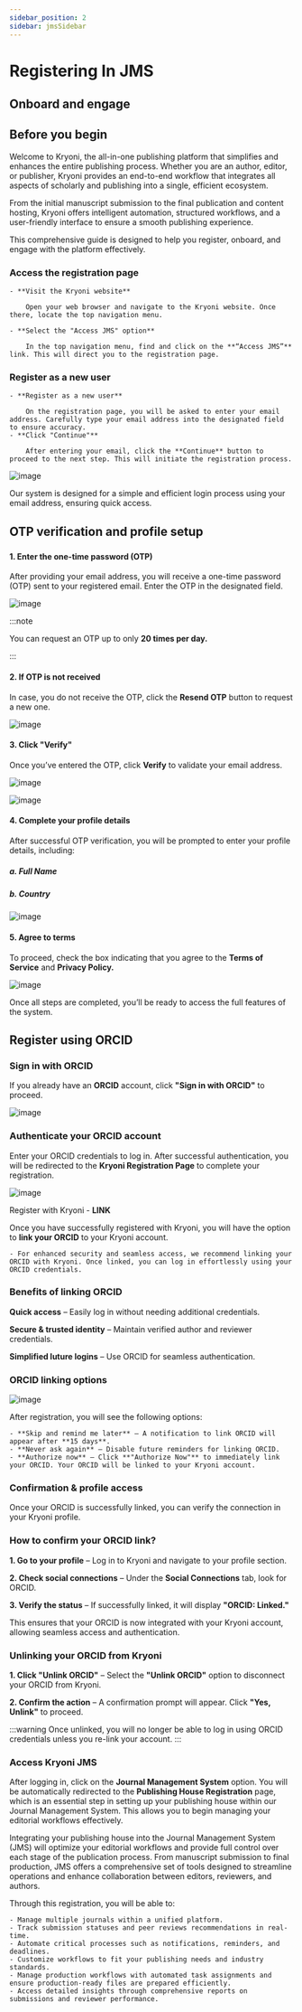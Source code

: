 ```yaml
---
sidebar_position: 2
sidebar: jmsSidebar
---
```


# Registering In JMS

## Onboard and engage

## Before you begin

Welcome to Kryoni, the all-in-one publishing platform that simplifies and enhances the entire publishing process. Whether you are an author, editor, or publisher, Kryoni provides an end-to-end workflow that integrates all aspects of scholarly and publishing into a single, efficient ecosystem.

From the initial manuscript submission to the final publication and content hosting, Kryoni offers intelligent automation, structured workflows, and a user-friendly interface to ensure a smooth publishing experience.

This comprehensive guide is designed to help you register, onboard, and engage with the platform effectively.

### Access the registration page

    - **Visit the Kryoni website**
        
        Open your web browser and navigate to the Kryoni website. Once there, locate the top navigation menu.

    - **Select the "Access JMS" option**

        In the top navigation menu, find and click on the **“Access JMS”** link. This will direct you to the registration page.

### Register as a new user

    - **Register as a new user**

        On the registration page, you will be asked to enter your email address. Carefully type your email address into the designated field to ensure accuracy.
    - **Click "Continue"**

        After entering your email, click the **Continue** button to proceed to the next step. This will initiate the registration process.

![image](/assets/images/register/register-email.webp)

Our system is designed for a simple and efficient login process using your email address, ensuring quick access.

## OTP verification and profile setup

###

#### 1. Enter the one-time password (OTP)

After providing your email address, you will receive a  one-time password (OTP) sent to your registered email. Enter the OTP in the designated field.

![image](/assets/images/register/otp-verify.webp)

:::note

You can request an OTP up to only **20 times per day.**

:::

#### 2. If OTP is not received

In case, you do not receive the OTP, click the **Resend OTP** button to request a new one.

![image](/assets/images/register/resend-otp.webp)

#### 3. Click "Verify"

Once you’ve entered the OTP, click **Verify** to validate your email address.

![image](/assets/images/register/verify-otp-copy.webp)

![image](/assets/images/register/entry-otp.webp)

#### 4. Complete your profile details

After successful OTP verification, you will be prompted to enter your profile details, including:

##### a. Full Name

##### b. Country

![image](/assets/images/register/finish-register.webp)

#### 5. Agree to terms

To proceed, check the box indicating that you agree to the **Terms of Service** and **Privacy Policy.**

![image](/assets/images/register/agree-terms.webp)

Once all steps are completed, you’ll be ready to access the full features of the system.

## Register using ORCID

### Sign in with ORCID

If you already have an **ORCID** account, click **"Sign in with ORCID"** to proceed.

![image](/assets/images/register/sign-in-orcid.webp)

### Authenticate your ORCID account

Enter your ORCID credentials to log in. After successful authentication, you will be redirected to the **Kryoni Registration Page** to complete your registration.

![image](/assets/images/register/orcid-id-pass.webp)

Register with Kryoni - **LINK**

Once you have successfully registered with Kryoni, you will have the option to **link your ORCID** to your Kryoni account.

    - For enhanced security and seamless access, we recommend linking your ORCID with Kryoni. Once linked, you can log in effortlessly using your ORCID credentials.

### Benefits of linking ORCID

  **Quick access** – Easily log in without needing additional credentials.

  **Secure & trusted identity** – Maintain verified author and reviewer credentials.

  **Simplified luture logins** – Use ORCID for seamless authentication.

### ORCID linking options

![image](/assets/images/register/authorize-now.webp)

After registration, you will see the following options:

    - **Skip and remind me later** – A notification to link ORCID will appear after **15 days**.
    - **Never ask again** – Disable future reminders for linking ORCID.
    - **Authorize now** – Click **"Authorize Now"** to immediately link your ORCID. Your ORCID will be linked to your Kryoni account.

### Confirmation & profile access

Once your ORCID is successfully linked, you can verify the connection in your Kryoni profile.

### How to confirm your ORCID link?

**1. Go to your profile** – Log in to Kryoni and navigate to your profile section.

**2. Check social connections** – Under the **Social Connections** tab, look for ORCID.

**3. Verify the status** – If successfully linked, it will display **"ORCID: Linked."**

This ensures that your ORCID is now integrated with your Kryoni account, allowing seamless access and authentication.

### Unlinking your ORCID from Kryoni

**1. Click "Unlink ORCID"** – Select the **"Unlink ORCID"** option to disconnect your ORCID from Kryoni.

**2. Confirm the action** – A confirmation prompt will appear. Click **"Yes, Unlink"** to proceed.

:::warning
Once unlinked, you will no longer be able to log in using ORCID credentials unless you re-link your account.
:::

### Access Kryoni JMS

After logging in, click on the **Journal Management System** option. You will be automatically redirected to the **Publishing House Registration** page, which is an essential step in setting up your publishing house within our Journal Management System. This allows you to begin managing your editorial workflows effectively.

Integrating your publishing house into the Journal Management System (JMS) will optimize your editorial workflows and provide full control over each stage of the publication process. From manuscript submission to final production, JMS offers a comprehensive set of tools designed to streamline operations and enhance collaboration between editors, reviewers, and authors.

Through this registration, you will be able to:

    - Manage multiple journals within a unified platform.
    - Track submission statuses and peer reviews recommendations in real-time.
    - Automate critical processes such as notifications, reminders, and deadlines.
    - Customize workflows to fit your publishing needs and industry standards.
    - Manage production workflows with automated task assignments and ensure production-ready files are prepared efficiently.
    - Access detailed insights through comprehensive reports on submissions and reviewer performance.
